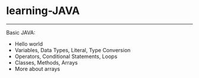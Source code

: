 # learning-JAVA
---
Basic JAVA:
- Hello world
- Variables, Data Types, Literal, Type Conversion
- Operators, Conditional Statements, Loops
- Classes, Methods, Arrays
- More about arrays